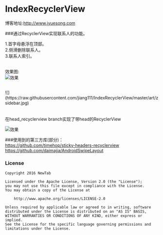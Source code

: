 # IndexRecyclerView  

博客地址:http://www.jyuesong.com

###通过RecyclerView实现联系人的功能。

1.首字母悬浮在顶部。<br />
2.侧滑删除联系人。<br />
3.联系人索引。<br />
<br />


效果图: <br />![效果](https://raw.githubusercontent.com/jiang111/IndexRecyclerView/master/art/art.gif)

<br />
![](https://raw.githubusercontent.com/jiang111/IndexRecyclerView/master/art/zsidebar.jpg)

 <br />
  <br />
  <br />
 在head_recyclerview branch实现了带head的RecyclerView <br />
 
![效果](https://raw.githubusercontent.com/jiang111/IndexRecyclerView/master/art/head.gif)

###使用到的第三方库(部分)：<br />
https://github.com/timehop/sticky-headers-recyclerview <br />
https://github.com/daimajia/AndroidSwipeLayout  

### License

    Copyright 2016 NewTab

    Licensed under the Apache License, Version 2.0 (the "License");
    you may not use this file except in compliance with the License.
    You may obtain a copy of the License at

        http://www.apache.org/licenses/LICENSE-2.0

    Unless required by applicable law or agreed to in writing, software
    distributed under the License is distributed on an "AS IS" BASIS,
    WITHOUT WARRANTIES OR CONDITIONS OF ANY KIND, either express or implied.
    See the License for the specific language governing permissions and
    limitations under the License.
